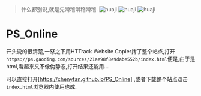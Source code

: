 > 什么都别说,就是先滑稽滑稽滑稽. ![huaji](https://user-images.githubusercontent.com/53730587/76192747-8600e280-621d-11ea-81b0-0de4fe3bbdac.png) ![huaji](https://user-images.githubusercontent.com/53730587/76192747-8600e280-621d-11ea-81b0-0de4fe3bbdac.png) ![huaji](https://user-images.githubusercontent.com/53730587/76192747-8600e280-621d-11ea-81b0-0de4fe3bbdac.png)

# PS_Online

开头说的很清楚,一怒之下用HTTrack Website Copier拷了整个站点,打开`https://ps.gaoding.com/sources/21ae98f8e9dabe552b/index.html`便是,由于是html,看起来又不像伪静态,打开结果还能用...

可以直接打开[https://chenyfan.github.io/PS_Online] ,或者下载整个站点双击`index.html`浏览器内使用也成.
